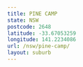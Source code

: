 ```yaml
---
title: PINE CAMP
state: NSW
postcode: 2648
latitude: -33.67053259
longitude: 141.2234086
url: /nsw/pine-camp/
layout: suburb
---
```

